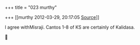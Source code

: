 +++
title = "023 murthy"

+++
[[murthy	2012-03-29, 20:17:05 [Source](https://groups.google.com/g/samskrita/c/qVDwKqFADvg)]]



I agree withMisraji. Cantos 1-8 of KS are certainly of Kalidasa.



